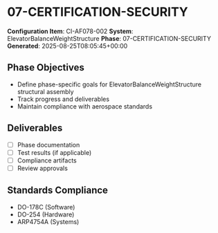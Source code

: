 # 07-CERTIFICATION-SECURITY

**Configuration Item**: CI-AF078-002
**System**: ElevatorBalanceWeightStructure
**Phase**: 07-CERTIFICATION-SECURITY
**Generated**: 2025-08-25T08:05:45+00:00

## Phase Objectives
- Define phase-specific goals for ElevatorBalanceWeightStructure structural assembly
- Track progress and deliverables
- Maintain compliance with aerospace standards

## Deliverables
- [ ] Phase documentation
- [ ] Test results (if applicable)
- [ ] Compliance artifacts
- [ ] Review approvals

## Standards Compliance
- DO-178C (Software)
- DO-254 (Hardware)
- ARP4754A (Systems)

